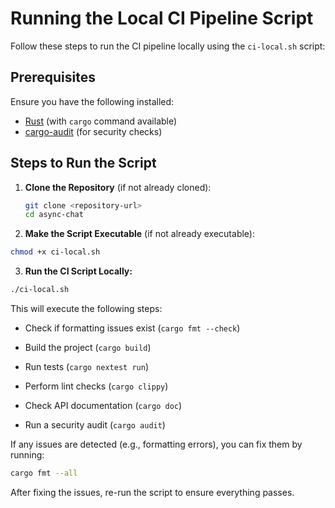 # Running the Local CI Pipeline Script

Follow these steps to run the CI pipeline locally using the `ci-local.sh` script:

## Prerequisites
Ensure you have the following installed:
- [Rust](https://www.rust-lang.org/tools/install) (with `cargo` command available)
- [cargo-audit](https://github.com/RustSec/cargo-audit) (for security checks)

## Steps to Run the Script

1. **Clone the Repository** (if not already cloned):
   ```bash
   git clone <repository-url>
   cd async-chat
   ```
2. **Make the Script Executable** (if not already executable):
```bash
chmod +x ci-local.sh
```
3. **Run the CI Script Locally:**
```bash
./ci-local.sh
```
This will execute the following steps:

- Check if formatting issues exist (`cargo fmt --check`)

- Build the project (`cargo build`)

- Run tests (`cargo nextest run`)

- Perform lint checks (`cargo clippy`)

- Check API documentation (`cargo doc`)

- Run a security audit (`cargo audit`)

If any issues are detected (e.g., formatting errors), you can fix them by running:
```bash
cargo fmt --all
```
After fixing the issues, re-run the script to ensure everything passes.